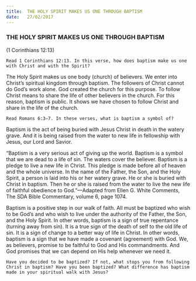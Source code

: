 ```yaml
---
title:  THE HOLY SPIRIT MAKES US ONE THROUGH BAPTISM
date:   27/02/2017
---
```


### THE HOLY SPIRIT MAKES US ONE THROUGH BAPTISM

(1 Corinthians 12:13)

`Read 1 Corinthians 12:13. In this verse, how does baptism make us one with Christ and with the Spirit?`

The Holy Spirit makes us one body (church) of believers. We enter into Christ’s spiritual kingdom through baptism. The followers of Christ cannot do God’s work alone. God created the church for this purpose. To follow Christ means to share the life of other believers in the church. For this reason, baptism is public. It shows we have chosen to follow Christ and share in the life of the church.

`Read Romans 6:3–7. In these verses, what is baptism a symbol of?`

Baptism is the act of being buried with Jesus Christ in death in the watery grave. And it is being raised from the water to new life in fellowship with Jesus, our Lord and Savior.

“Baptism is a very serious act of giving up the world. Baptism is a symbol that we are dead to a life of sin. The waters cover the believer. Baptism is a pledge to live a new life in Christ. This pledge is made before all of heaven and the whole universe. In the name of the Father, the Son, and the Holy Spirit, a person is laid into his or her watery grave. He or she is buried with Christ in baptism. Then he or she is raised from the water to live the new life of faithful obedience to God.”—Adapted from Ellen G. White Comments, The SDA Bible Commentary, volume 6, page 1074. 

Baptism is a positive step in our walk of faith. All must be baptized who wish to be God’s and who wish to live under the authority of the Father, the Son, and the Holy Spirit. In other words, baptism is a sign of true repentance (turning away from sin). It is a true sign of the death of self to the old life of sin. It is a sign of change to a better way of life in Christ. In other words, baptism is a sign that we have made a covenant (agreement) with God. We, as believers, promise to be faithful to God and His commandments. And God promises that we can depend on His help whenever we need it. 

`Have you decided to be baptized? If not, what stops you from following Christ in baptism? Have you been baptized? What difference has baptism made in your spiritual walk with Jesus?`